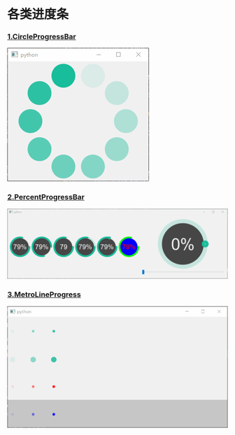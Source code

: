 # 各类进度条

### [1.CircleProgressBar](各类进度条/CircleProgressBar.py)

![CircleProgressBar](ScreenShot/1.gif)

### [2.PercentProgressBar](各类进度条/PercentProgressBar.py)

![PercentProgressBar](ScreenShot/2.gif)

### [3.MetroLineProgress](各类进度条/MetroLineProgress.py)

![MetroLineProgress](ScreenShot/3.gif)